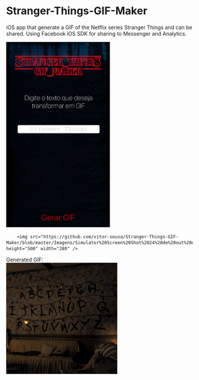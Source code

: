 # Stranger-Things-GIF-Maker
iOS app that generate a GIF of the Netflix series Stranger Things and can be shared. Using Facebook iOS SDK for sharing to Messenger and Analytics.


<p align="left">
        <img src="https://github.com/vitor-sousa/Stranger-Things-GIF-Maker/blob/master/Imagens/Simulator%20Screen%20Shot%2024%20de%20out%20de%202016%2016.33.05.png" height="500" width="280" />

        <img src="https://github.com/vitor-sousa/Stranger-Things-GIF-Maker/blob/master/Imagens/Simulator%20Screen%20Shot%2024%20de%20out%20de%202016%2016.35.00.png" height="500" width="280" />
</p>


<p>
Generated GIF:
<br>
        <img src="https://github.com/vitor-sousa/Stranger-Things-GIF-Maker/blob/master/Imagens/stranger_things.gif" height="300" width="300" />

</p>
